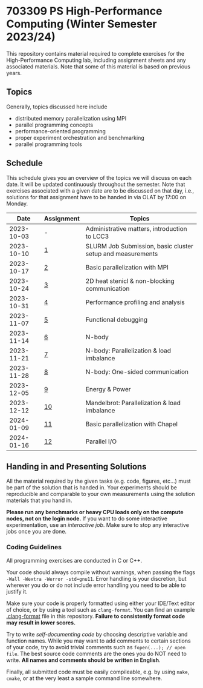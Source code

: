 # 703309 PS High-Performance Computing (Winter Semester 2023/24)

This repository contains material required to complete exercises for the
High-Performance Computing lab, including assignment sheets and any associated
materials. Note that some of this material is based on previous years.

## Topics

Generally, topics discussed here include

- distributed memory parallelization using MPI
- parallel programming concepts
- performance-oriented programming
- proper experiment orchestration and benchmarking
- parallel programming tools

## Schedule

This schedule gives you an overview of the topics we will discuss on each date.
It will be updated continuously throughout the semester. Note that exercises
associated with a given date are to be discussed on that day, i.e., solutions
for that assignment have to be handed in via OLAT by 17:00 on Monday.

| Date       | Assignment | Topics                                                      |
| ---------- | ---------- | ----------------------------------------------------------- |
| 2023-10-03 | -          | Administrative matters, introduction to LCC3                |
| 2023-10-10 | [1](01)    | SLURM Job Submission, basic cluster setup and measurements  |
| 2023-10-17 | [2](02)    | Basic parallelization with MPI                              |
| 2023-10-24 | [3](03)    | 2D heat stenicl & non-blocking communication                |
| 2023-10-31 | [4](04)    | Performance profiling and analysis                          |
| 2023-11-07 | [5](05)    | Functional debugging                                        |
| 2023-11-14 | [6](06)    | N-body                                                      |
| 2023-11-21 | [7](07)    | N-body: Parallelization & load imbalance                    |
| 2023-11-28 | [8](08)    | N-body: One-sided communication                             |
| 2023-12-05 | [9](09)    | Energy & Power                                              |
| 2023-12-12 | [10](10)   | Mandelbrot: Parallelization & load imbalance                |
| 2024-01-09 | [11](11)   | Basic parallelization with Chapel                           |
| 2024-01-16 | [12](12)   | Parallel I/O                                                |

## Handing in and Presenting Solutions

All the material required by the given tasks (e.g. code, figures, etc...) must be 
part of the solution that is handed in. Your experiments should be reproducible and 
comparable to your own measurements using the solution materials that you hand in.

**Please run any benchmarks or heavy CPU loads only on the compute nodes, not on the login node.**
If you want to do some interactive experimentation, use an *interactive job*. Make 
sure to stop any interactive jobs once you are done.


### Coding Guidelines

All programming exercises are conducted in C or C++.

Your code should always compile without warnings, when passing the flags 
`-Wall -Wextra -Werror -std=gnu11`. Error handling is your discretion, but 
wherever you do or do not include error handling you need to be able to justify 
it.

Make sure your code is properly formatted using either your IDE/Text editor of
choice, or by using a tool such as `clang-format`. You can find an example
[.clang-format](../.clang-format) file in this repository. **Failure to
consistently format code may result in lower scores.**

Try to write _self-documenting code_ by choosing descriptive variable and
function names. While you may want to add comments to certain sections of your
code, try to avoid trivial comments such as `fopen(...); // open file`. The best
source code comments are the ones you do NOT need to write. **All names and
comments should be written in English**.

Finally, all submitted code must be easily compileable, e.g. by using `make`,
`cmake`, or at the very least a sample command line somewhere.